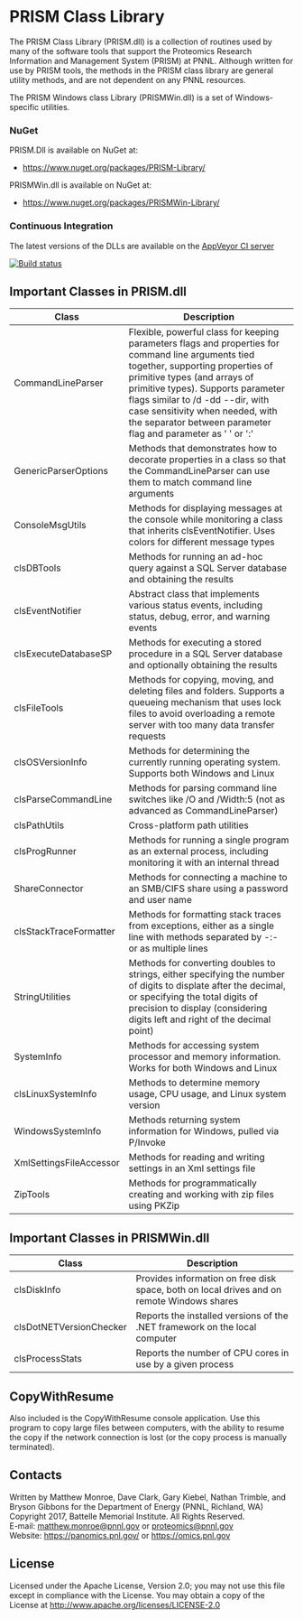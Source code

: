 # PRISM Class Library

The PRISM Class Library (PRISM.dll) is a collection of routines used by
many of the software tools that support the Proteomics Research Information and Management System (PRISM)
at PNNL.  Although written for use by PRISM tools, the methods in the PRISM class library
are general utility methods, and are not dependent on any PNNL resources.

The PRISM Windows class Library (PRISMWin.dll) is a set of Windows-specific utilities.

### NuGet

PRISM.Dll is available on NuGet at:
* https://www.nuget.org/packages/PRISM-Library/

PRISMWin.dll is available on NuGet at:
* https://www.nuget.org/packages/PRISMWin-Library/

### Continuous Integration

The latest versions of the DLLs are available on the [AppVeyor CI server](https://ci.appveyor.com/project/PNNLCompMassSpec/prism-class-library/build/artifacts)

[![Build status](https://ci.appveyor.com/api/projects/status/xfpaypc30b8po1je?svg=true)](https://ci.appveyor.com/project/PNNLCompMassSpec/prism-class-library)

## Important Classes in PRISM.dll

| Class            | Description |
|------------------|-------------|
| CommandLineParser |  Flexible, powerful class for keeping parameters flags and properties for command line arguments tied together, supporting properties of primitive types (and arrays of primitive types). Supports parameter flags similar to /d -dd --dir, with case sensitivity when needed, with the separator between parameter flag and parameter as ' ' or ':' |
| GenericParserOptions | Methods that demonstrates how to decorate properties in a class so that the CommandLineParser can use them to match command line arguments |
| ConsoleMsgUtils | Methods for displaying messages at the console while monitoring a class that inherits clsEventNotifier.  Uses colors for different message types |
| clsDBTools | Methods for running an ad-hoc query against a SQL Server database and obtaining the results |
| clsEventNotifier | Abstract class that implements various status events, including status, debug, error, and warning events |
| clsExecuteDatabaseSP | Methods for executing a stored procedure in a SQL Server database and optionally obtaining the results |
| clsFileTools | Methods for copying, moving, and deleting files and folders. Supports a queueing mechanism that uses lock files to avoid overloading a remote server with too many data transfer requests |
| clsOSVersionInfo | Methods for determining the currently running operating system.  Supports both Windows and Linux |
| clsParseCommandLine | Methods for parsing command line switches like /O and /Width:5 (not as advanced as CommandLineParser) |
| clsPathUtils | Cross-platform path utilities | 
| clsProgRunner | Methods for running a single program as an external process, including monitoring it with an internal thread |
| ShareConnector | Methods for connecting a machine to an SMB/CIFS share using a password and user name |
| clsStackTraceFormatter | Methods for formatting stack traces from exceptions, either as a single line with methods separated by -:- or as multiple lines |
| StringUtilities | Methods for converting doubles to strings, either specifying the number of digits to displate after the decimal, or specifying the total digits of precision to display (considering digits left and right of the decimal point) |
| SystemInfo | Methods for accessing system processor and memory information.  Works for both Windows and Linux  |
| clsLinuxSystemInfo |  Methods to determine memory usage, CPU usage, and Linux system version |
| WindowsSystemInfo | Methods returning system information for Windows, pulled via P/Invoke |
| XmlSettingsFileAccessor | Methods for reading and writing settings in an Xml settings file |
| ZipTools  | Methods for programmatically creating and working with zip files using PKZip |

## Important Classes in PRISMWin.dll

| Class            | Description |
|------------------|-------------|
| clsDiskInfo | Provides information on free disk space, both on local drives and on remote Windows shares |
| clsDotNETVersionChecker | Reports the installed versions of the .NET framework on the local computer |
| clsProcessStats | Reports the number of CPU cores in use by a given process |


## CopyWithResume

Also included is the CopyWithResume console application.  Use this program to
copy large files between computers, with the ability to resume the copy
if the network connection is lost (or the copy process is manually terminated).

## Contacts

Written by Matthew Monroe, Dave Clark, Gary Kiebel, Nathan Trimble, and Bryson Gibbons for the Department of Energy (PNNL, Richland, WA) \
Copyright 2017, Battelle Memorial Institute.  All Rights Reserved. \
E-mail: matthew.monroe@pnnl.gov or proteomics@pnnl.gov \
Website: https://panomics.pnl.gov/ or https://omics.pnl.gov

## License

Licensed under the Apache License, Version 2.0; you may not use this file except
in compliance with the License.  You may obtain a copy of the License at
http://www.apache.org/licenses/LICENSE-2.0
